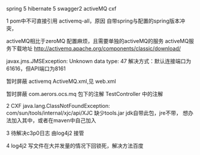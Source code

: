 spring 5 hibernate 5 swagger2  activeMQ cxf

1 pom中不可直接引用 activemq-all，原因 自带spring与配置的spring版本冲突，

activeMQ相比于zeroMQ 配置麻烦，且需要单独的activeMQ的服务
activeMQ服务下载地址
http://activemq.apache.org/components/classic/download/

javax.jms.JMSException: Unknown data type: 47
解决方式：默认连接端口为61616，但API端口为8161

暂时屏蔽 activemq  ActiveMQ.xml,见 web.xml

暂时屏蔽 com.aerors.ocs.mq 包下的注解
TestController 中的注解

2 CXF
java.lang.ClassNotFoundException: com/sun/tools/internal/xjc/api/XJC  缺少tools.jar
jdk自带此包，jre不带， 想办法加入其中，或者在maven中自己加入

3 待解决c3p0日志 由log4j2 接管

4 log4j2 写文件在大并发量的情况下回锁死，解决方法百度